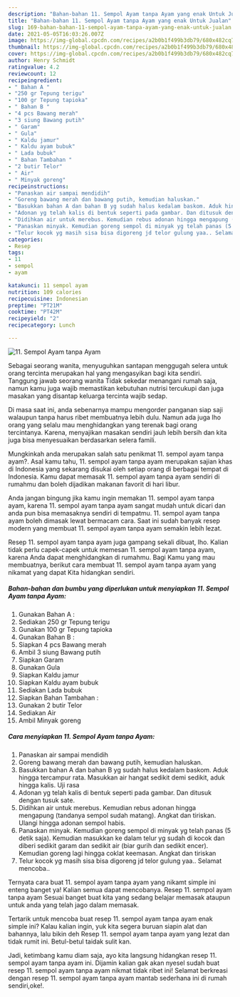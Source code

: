 ```yaml
---
description: "Bahan-bahan 11. Sempol Ayam tanpa Ayam yang enak Untuk Jualan"
title: "Bahan-bahan 11. Sempol Ayam tanpa Ayam yang enak Untuk Jualan"
slug: 169-bahan-bahan-11-sempol-ayam-tanpa-ayam-yang-enak-untuk-jualan
date: 2021-05-05T16:03:26.007Z
image: https://img-global.cpcdn.com/recipes/a2b0b1f499b3db79/680x482cq70/11-sempol-ayam-tanpa-ayam-foto-resep-utama.jpg
thumbnail: https://img-global.cpcdn.com/recipes/a2b0b1f499b3db79/680x482cq70/11-sempol-ayam-tanpa-ayam-foto-resep-utama.jpg
cover: https://img-global.cpcdn.com/recipes/a2b0b1f499b3db79/680x482cq70/11-sempol-ayam-tanpa-ayam-foto-resep-utama.jpg
author: Henry Schmidt
ratingvalue: 4.2
reviewcount: 12
recipeingredient:
- " Bahan A "
- "250 gr Tepung terigu"
- "100 gr Tepung tapioka"
- " Bahan B "
- "4 pcs Bawang merah"
- "3 siung Bawang putih"
- " Garam"
- " Gula"
- " Kaldu jamur"
- " Kaldu ayam bubuk"
- " Lada bubuk"
- " Bahan Tambahan "
- "2 butir Telor"
- " Air"
- " Minyak goreng"
recipeinstructions:
- "Panaskan air sampai mendidih"
- "Goreng bawang merah dan bawang putih, kemudian haluskan."
- "Basukkan bahan A dan bahan B yg sudah halus kedalam baskom. Aduk hingga tercampur rata. Masukkan air hangat sedikit demi sedikit, aduk hingga kalis. Uji rasa"
- "Adonan yg telah kalis di bentuk seperti pada gambar. Dan ditusuk dengan tusuk sate."
- "Didihkan air untuk merebus. Kemudian rebus adonan hingga mengapung (tandanya sempol sudah matang). Angkat dan tiriskan. Ulangi hingga adonan sempol habis."
- "Panaskan minyak. Kemudian goreng sempol di minyak yg telah panas (5 detik saja). Kemudian masukkan ke dalam telur yg sudah di kocok dan diberi sedikit garam dan sedikit air (biar gurih dan sedikit encer). Kemudian goreng lagi hingga coklat keemasan. Angkat dan tiriskan"
- "Telur kocok yg masih sisa bisa digoreng jd telor gulung yaa.. Selamat mencoba.."
categories:
- Resep
tags:
- 11
- sempol
- ayam

katakunci: 11 sempol ayam 
nutrition: 109 calories
recipecuisine: Indonesian
preptime: "PT21M"
cooktime: "PT42M"
recipeyield: "2"
recipecategory: Lunch

---
```



![11. Sempol Ayam tanpa Ayam](https://img-global.cpcdn.com/recipes/a2b0b1f499b3db79/680x482cq70/11-sempol-ayam-tanpa-ayam-foto-resep-utama.jpg)

Sebagai seorang wanita, menyuguhkan santapan menggugah selera untuk orang tercinta merupakan hal yang mengasyikan bagi kita sendiri. Tanggung jawab seorang  wanita Tidak sekedar menangani rumah saja, namun kamu juga wajib memastikan kebutuhan nutrisi tercukupi dan juga masakan yang disantap keluarga tercinta wajib sedap.

Di masa  saat ini, anda sebenarnya mampu mengorder panganan siap saji walaupun tanpa harus ribet membuatnya lebih dulu. Namun ada juga lho orang yang selalu mau menghidangkan yang terenak bagi orang tercintanya. Karena, menyajikan masakan sendiri jauh lebih bersih dan kita juga bisa menyesuaikan berdasarkan selera famili. 



Mungkinkah anda merupakan salah satu penikmat 11. sempol ayam tanpa ayam?. Asal kamu tahu, 11. sempol ayam tanpa ayam merupakan sajian khas di Indonesia yang sekarang disukai oleh setiap orang di berbagai tempat di Indonesia. Kamu dapat memasak 11. sempol ayam tanpa ayam sendiri di rumahmu dan boleh dijadikan makanan favorit di hari libur.

Anda jangan bingung jika kamu ingin memakan 11. sempol ayam tanpa ayam, karena 11. sempol ayam tanpa ayam sangat mudah untuk dicari dan anda pun bisa memasaknya sendiri di tempatmu. 11. sempol ayam tanpa ayam boleh dimasak lewat bermacam cara. Saat ini sudah banyak resep modern yang membuat 11. sempol ayam tanpa ayam semakin lebih lezat.

Resep 11. sempol ayam tanpa ayam juga gampang sekali dibuat, lho. Kalian tidak perlu capek-capek untuk memesan 11. sempol ayam tanpa ayam, karena Anda dapat menghidangkan di rumahmu. Bagi Kamu yang mau membuatnya, berikut cara membuat 11. sempol ayam tanpa ayam yang nikamat yang dapat Kita hidangkan sendiri.

<!--inarticleads1-->

##### Bahan-bahan dan bumbu yang diperlukan untuk menyiapkan 11. Sempol Ayam tanpa Ayam:

1. Gunakan  Bahan A :
1. Sediakan 250 gr Tepung terigu
1. Gunakan 100 gr Tepung tapioka
1. Gunakan  Bahan B :
1. Siapkan 4 pcs Bawang merah
1. Ambil 3 siung Bawang putih
1. Siapkan  Garam
1. Gunakan  Gula
1. Siapkan  Kaldu jamur
1. Siapkan  Kaldu ayam bubuk
1. Sediakan  Lada bubuk
1. Siapkan  Bahan Tambahan :
1. Gunakan 2 butir Telor
1. Sediakan  Air
1. Ambil  Minyak goreng




<!--inarticleads2-->

##### Cara menyiapkan 11. Sempol Ayam tanpa Ayam:

1. Panaskan air sampai mendidih
1. Goreng bawang merah dan bawang putih, kemudian haluskan.
1. Basukkan bahan A dan bahan B yg sudah halus kedalam baskom. Aduk hingga tercampur rata. Masukkan air hangat sedikit demi sedikit, aduk hingga kalis. Uji rasa
1. Adonan yg telah kalis di bentuk seperti pada gambar. Dan ditusuk dengan tusuk sate.
1. Didihkan air untuk merebus. Kemudian rebus adonan hingga mengapung (tandanya sempol sudah matang). Angkat dan tiriskan. Ulangi hingga adonan sempol habis.
1. Panaskan minyak. Kemudian goreng sempol di minyak yg telah panas (5 detik saja). Kemudian masukkan ke dalam telur yg sudah di kocok dan diberi sedikit garam dan sedikit air (biar gurih dan sedikit encer). Kemudian goreng lagi hingga coklat keemasan. Angkat dan tiriskan
1. Telur kocok yg masih sisa bisa digoreng jd telor gulung yaa.. Selamat mencoba..




Ternyata cara buat 11. sempol ayam tanpa ayam yang nikamt simple ini enteng banget ya! Kalian semua dapat mencobanya. Resep 11. sempol ayam tanpa ayam Sesuai banget buat kita yang sedang belajar memasak ataupun untuk anda yang telah jago dalam memasak.

Tertarik untuk mencoba buat resep 11. sempol ayam tanpa ayam enak simple ini? Kalau kalian ingin, yuk kita segera buruan siapin alat dan bahannya, lalu bikin deh Resep 11. sempol ayam tanpa ayam yang lezat dan tidak rumit ini. Betul-betul taidak sulit kan. 

Jadi, ketimbang kamu diam saja, ayo kita langsung hidangkan resep 11. sempol ayam tanpa ayam ini. Dijamin kalian gak akan nyesel sudah buat resep 11. sempol ayam tanpa ayam nikmat tidak ribet ini! Selamat berkreasi dengan resep 11. sempol ayam tanpa ayam mantab sederhana ini di rumah sendiri,oke!.

